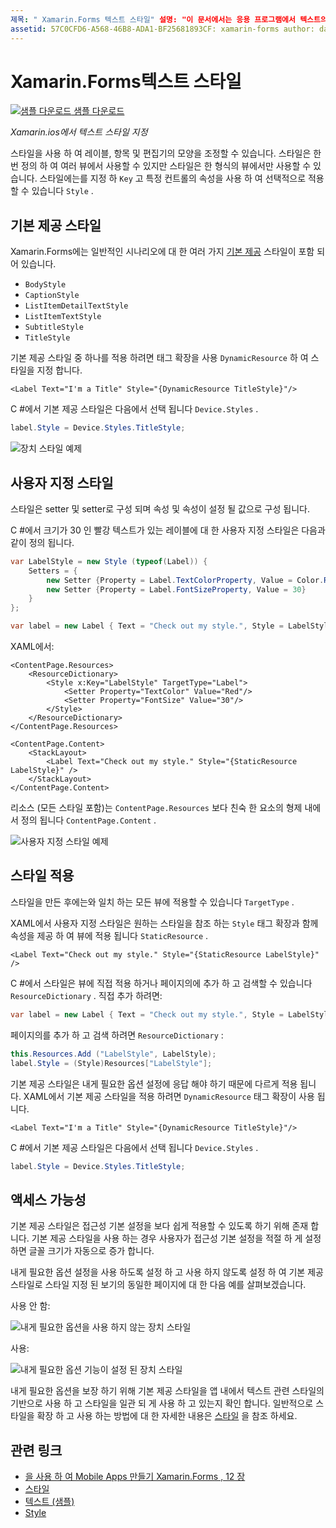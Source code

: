 ```yaml
---
제목: " Xamarin.Forms 텍스트 스타일" 설명: "이 문서에서는 응용 프로그램에서 텍스트의 스타일을 지정 하는 방법을 설명 Xamarin.Forms 합니다. 스타일은 한 번 정의 하 여 여러 뷰에서 사용할 수 있지만 스타일은 한 형식의 뷰에서만 사용할 수 있습니다. "
assetid: 57C0CFD6-A568-46B8-ADA1-BF25681893CF: xamarin-forms author: davidbritch: dabritch:: 05/22/2017-loc: [ Xamarin.Forms ,]입니다. Xamarin.Essentials
---
```


# <a name="xamarinforms-text-styles"></a>Xamarin.Forms텍스트 스타일

[![샘플 다운로드](~/media/shared/download.png) 샘플 다운로드](https://docs.microsoft.com/samples/xamarin/xamarin-forms-samples/userinterface-text)

_Xamarin.ios에서 텍스트 스타일 지정_

스타일을 사용 하 여 레이블, 항목 및 편집기의 모양을 조정할 수 있습니다. 스타일은 한 번 정의 하 여 여러 뷰에서 사용할 수 있지만 스타일은 한 형식의 뷰에서만 사용할 수 있습니다.
스타일에는를 지정 하 `Key` 고 특정 컨트롤의 속성을 사용 하 여 선택적으로 적용할 수 있습니다 `Style` .

## <a name="built-in-styles"></a>기본 제공 스타일

Xamarin.Forms에는 일반적인 시나리오에 대 한 여러 가지 [기본 제공](xref:Xamarin.Forms.Device.Styles) 스타일이 포함 되어 있습니다.

- `BodyStyle`
- `CaptionStyle`
- `ListItemDetailTextStyle`
- `ListItemTextStyle`
- `SubtitleStyle`
- `TitleStyle`

기본 제공 스타일 중 하나를 적용 하려면 태그 확장을 사용 `DynamicResource` 하 여 스타일을 지정 합니다.

```xaml
<Label Text="I'm a Title" Style="{DynamicResource TitleStyle}"/>
```

C #에서 기본 제공 스타일은 다음에서 선택 됩니다 `Device.Styles` .

```csharp
label.Style = Device.Styles.TitleStyle;
```

![장치 스타일 예제](styles-images/builtinstyles.png)

## <a name="custom-styles"></a>사용자 지정 스타일

스타일은 setter 및 setter로 구성 되며 속성 및 속성이 설정 될 값으로 구성 됩니다.

C #에서 크기가 30 인 빨강 텍스트가 있는 레이블에 대 한 사용자 지정 스타일은 다음과 같이 정의 됩니다.

```csharp
var LabelStyle = new Style (typeof(Label)) {
    Setters = {
        new Setter {Property = Label.TextColorProperty, Value = Color.Red},
        new Setter {Property = Label.FontSizeProperty, Value = 30}
    }
};

var label = new Label { Text = "Check out my style.", Style = LabelStyle };
```

XAML에서:

```xaml
<ContentPage.Resources>
    <ResourceDictionary>
        <Style x:Key="LabelStyle" TargetType="Label">
            <Setter Property="TextColor" Value="Red"/>
            <Setter Property="FontSize" Value="30"/>
        </Style>
    </ResourceDictionary>
</ContentPage.Resources>

<ContentPage.Content>
    <StackLayout>
        <Label Text="Check out my style." Style="{StaticResource LabelStyle}" />
    </StackLayout>
</ContentPage.Content>
```

리소스 (모든 스타일 포함)는 `ContentPage.Resources` 보다 친숙 한 요소의 형제 내에서 정의 됩니다 `ContentPage.Content` .

![사용자 지정 스타일 예제](styles-images/customstyle.png)

## <a name="applying-styles"></a>스타일 적용

스타일을 만든 후에는와 일치 하는 모든 뷰에 적용할 수 있습니다 `TargetType` .

XAML에서 사용자 지정 스타일은 원하는 스타일을 참조 하는 `Style` 태그 확장과 함께 속성을 제공 하 여 뷰에 적용 됩니다 `StaticResource` .

```xaml
<Label Text="Check out my style." Style="{StaticResource LabelStyle}" />
```

C #에서 스타일은 뷰에 직접 적용 하거나 페이지의에 추가 하 고 검색할 수 있습니다 `ResourceDictionary` . 직접 추가 하려면:

```csharp
var label = new Label { Text = "Check out my style.", Style = LabelStyle };
```

페이지의를 추가 하 고 검색 하려면 `ResourceDictionary` :

```csharp
this.Resources.Add ("LabelStyle", LabelStyle);
label.Style = (Style)Resources["LabelStyle"];
```

기본 제공 스타일은 내게 필요한 옵션 설정에 응답 해야 하기 때문에 다르게 적용 됩니다. XAML에서 기본 제공 스타일을 적용 하려면 `DynamicResource` 태그 확장이 사용 됩니다.

```xaml
<Label Text="I'm a Title" Style="{DynamicResource TitleStyle}"/>
```

C #에서 기본 제공 스타일은 다음에서 선택 됩니다 `Device.Styles` .

```csharp
label.Style = Device.Styles.TitleStyle;
```

## <a name="accessibility"></a>액세스 가능성

기본 제공 스타일은 접근성 기본 설정을 보다 쉽게 적용할 수 있도록 하기 위해 존재 합니다. 기본 제공 스타일을 사용 하는 경우 사용자가 접근성 기본 설정을 적절 하 게 설정 하면 글꼴 크기가 자동으로 증가 합니다.

내게 필요한 옵션 설정을 사용 하도록 설정 하 고 사용 하지 않도록 설정 하 여 기본 제공 스타일로 스타일 지정 된 보기의 동일한 페이지에 대 한 다음 예를 살펴보겠습니다.

사용 안 함:

![내게 필요한 옵션을 사용 하지 않는 장치 스타일](styles-images/pre-access.png)

사용:

![내게 필요한 옵션 기능이 설정 된 장치 스타일](styles-images/post-access.png)

내게 필요한 옵션을 보장 하기 위해 기본 제공 스타일을 앱 내에서 텍스트 관련 스타일의 기반으로 사용 하 고 스타일을 일관 되 게 사용 하 고 있는지 확인 합니다. 일반적으로 스타일을 확장 하 고 사용 하는 방법에 대 한 자세한 내용은 [스타일](~/xamarin-forms/user-interface/styles/index.md) 을 참조 하세요.

## <a name="related-links"></a>관련 링크

- [을 사용 하 여 Mobile Apps 만들기 Xamarin.Forms , 12 장](https://developer.xamarin.com/r/xamarin-forms/book/chapter12.pdf)
- [스타일](~/xamarin-forms/user-interface/styles/index.md)
- [텍스트 (샘플)](https://docs.microsoft.com/samples/xamarin/xamarin-forms-samples/userinterface-text)
- [Style](xref:Xamarin.Forms.Style)
